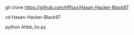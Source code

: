 git clone https://github.com/Hffssx/Hasan-Hacker-Black97

cd Hasan-Hacker-Black97

python Ahbb_hx.py

